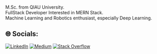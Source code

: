 
<br>M.Sc. from QIAU University.<br>FullStack Developer Interested in MERN Stack.<br>Machine Learning and Robotics enthusiast, especially Deep Learning.


## 🌐 Socials:
[![LinkedIn](https://img.shields.io/badge/LinkedIn-%230077B5.svg?logo=linkedin&logoColor=white)](https://linkedin.com/in/mohamadreza-golbaba) [![Medium](https://img.shields.io/badge/Medium-12100E?logo=medium&logoColor=white)](https://medium.com/@m.reza.golbaba) [![Stack Overflow](https://img.shields.io/badge/-Stackoverflow-FE7A16?logo=stack-overflow&logoColor=white)](https://stackoverflow.com/users/mohamad-reza1987) 
